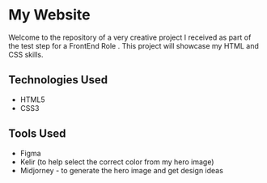 # My Website

Welcome to the repository of a very creative project I received as part of the test step for a FrontEnd Role . This project will showcase my HTML and CSS skills.

## Technologies Used

- HTML5
- CSS3

## Tools Used

- Figma
- Kelir (to help select the correct color from my hero image)
- Midjorney - to generate the hero image and get design ideas
 

